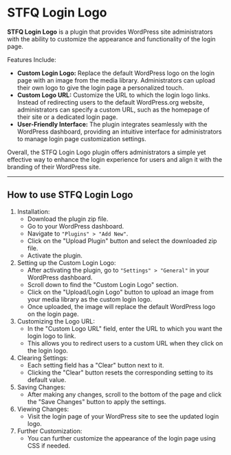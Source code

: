 # STFQ Login Logo
**STFQ Login Logo** is a plugin that provides WordPress site administrators with the ability to customize the appearance and functionality of the login page.

Features Include:

- **Custom Login Logo:** Replace the default WordPress logo on the login page with an image from the media library. Administrators can upload their own logo to give the login page a personalized touch.
- **Custom Logo URL:** Customize the URL to which the login logo links. Instead of redirecting users to the default WordPress.org website, administrators can specify a custom URL, such as the homepage of their site or a dedicated login page.
- **User-Friendly Interface:** The plugin integrates seamlessly with the WordPress dashboard, providing an intuitive interface for administrators to manage login page customization settings.

Overall, the STFQ Login Logo plugin offers administrators a simple yet effective way to enhance the login experience for users and align it with the branding of their WordPress site.

---

## How to use STFQ Login Logo

1. Installation:
    - Download the plugin zip file.
    - Go to your WordPress dashboard.
    - Navigate to `"Plugins" > "Add New"`.
    - Click on the "Upload Plugin" button and select the downloaded zip file.
    - Activate the plugin.
2. Setting up the Custom Login Logo:
    - After activating the plugin, go to `"Settings" > "General"` in your WordPress dashboard.
    - Scroll down to find the "Custom Login Logo" section.
    - Click on the "Upload/Login Logo" button to upload an image from your media library as the custom login logo.
    - Once uploaded, the image will replace the default WordPress logo on the login page.
3. Customizing the Logo URL:
    - In the "Custom Logo URL" field, enter the URL to which you want the login logo to link.
    - This allows you to redirect users to a custom URL when they click on the login logo.
4. Clearing Settings:
    - Each setting field has a "Clear" button next to it.
    - Clicking the "Clear" button resets the corresponding setting to its default value.
5. Saving Changes:
    - After making any changes, scroll to the bottom of the page and click the "Save Changes" button to apply the settings.
6. Viewing Changes:
    - Visit the login page of your WordPress site to see the updated login logo.
7. Further Customization:
    - You can further customize the appearance of the login page using CSS if needed.
